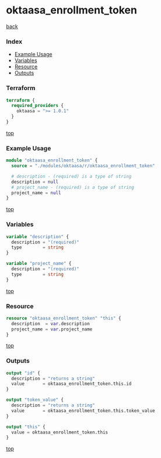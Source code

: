 # oktaasa_enrollment_token

[back](../oktaasa.md)

### Index

- [Example Usage](#example-usage)
- [Variables](#variables)
- [Resource](#resource)
- [Outputs](#outputs)

### Terraform

```terraform
terraform {
  required_providers {
    oktaasa = ">= 1.0.1"
  }
}
```

[top](#index)

### Example Usage

```terraform
module "oktaasa_enrollment_token" {
  source = "./modules/oktaasa/r/oktaasa_enrollment_token"

  # description - (required) is a type of string
  description = null
  # project_name - (required) is a type of string
  project_name = null
}
```

[top](#index)

### Variables

```terraform
variable "description" {
  description = "(required)"
  type        = string
}

variable "project_name" {
  description = "(required)"
  type        = string
}
```

[top](#index)

### Resource

```terraform
resource "oktaasa_enrollment_token" "this" {
  description  = var.description
  project_name = var.project_name
}
```

[top](#index)

### Outputs

```terraform
output "id" {
  description = "returns a string"
  value       = oktaasa_enrollment_token.this.id
}

output "token_value" {
  description = "returns a string"
  value       = oktaasa_enrollment_token.this.token_value
}

output "this" {
  value = oktaasa_enrollment_token.this
}
```

[top](#index)